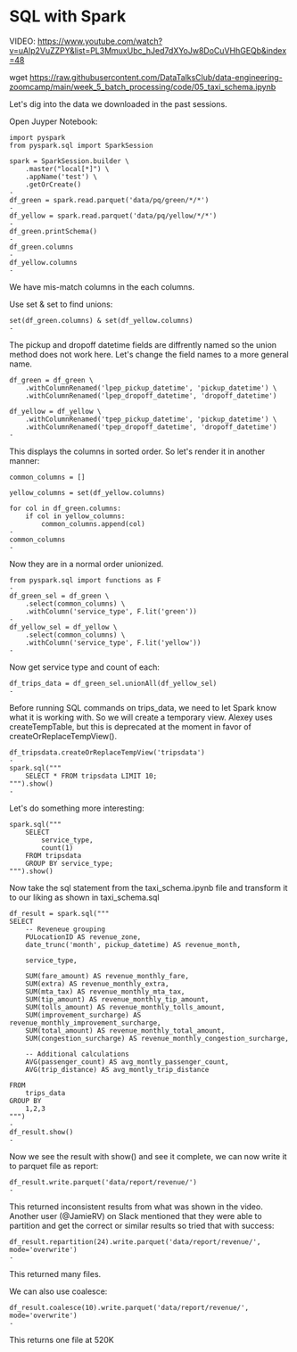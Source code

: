 # SQL with Spark
VIDEO: https://www.youtube.com/watch?v=uAlp2VuZZPY&list=PL3MmuxUbc_hJed7dXYoJw8DoCuVHhGEQb&index=48

wget https://raw.githubusercontent.com/DataTalksClub/data-engineering-zoomcamp/main/week_5_batch_processing/code/05_taxi_schema.ipynb

Let's dig into the data we downloaded in the past sessions.

Open Juyper Notebook:

```
import pyspark
from pyspark.sql import SparkSession

spark = SparkSession.builder \
    .master("local[*]") \
    .appName('test') \
    .getOrCreate()
-
df_green = spark.read.parquet('data/pq/green/*/*')
-
df_yellow = spark.read.parquet('data/pq/yellow/*/*')
-
df_green.printSchema()
-
df_green.columns
-
df_yellow.columns
-
```

We have mis-match columns in the each columns.

Use set & set to find unions:


```
set(df_green.columns) & set(df_yellow.columns)
-
```

The pickup and dropoff datetime fields are diffrently named so the union method does not work here. Let's change the field names to a more general name.

```
df_green = df_green \
    .withColumnRenamed('lpep_pickup_datetime', 'pickup_datetime') \
    .withColumnRenamed('lpep_dropoff_datetime', 'dropoff_datetime')

df_yellow = df_yellow \
    .withColumnRenamed('tpep_pickup_datetime', 'pickup_datetime') \
    .withColumnRenamed('tpep_dropoff_datetime', 'dropoff_datetime')
-
```

This displays the columns in sorted order. So let's render it in another manner:

```
common_columns = []

yellow_columns = set(df_yellow.columns)

for col in df_green.columns:
    if col in yellow_columns:
        common_columns.append(col)
-
common_columns
-
```

Now they are in a normal order unionized.

```
from pyspark.sql import functions as F
-
df_green_sel = df_green \
    .select(common_columns) \
    .withColumn('service_type', F.lit('green'))
-
df_yellow_sel = df_yellow \
    .select(common_columns) \
    .withColumn('service_type', F.lit('yellow'))
-
```

Now get service type and count of each:

```
df_trips_data = df_green_sel.unionAll(df_yellow_sel)
-
```

Before running SQL commands on trips_data, we need to let Spark know what it is working with. So we will create a temporary view. Alexey uses createTempTable, but this is deprecated at the moment in favor of createOrReplaceTempView().

```
df_tripsdata.createOrReplaceTempView('tripsdata')
-
spark.sql("""
    SELECT * FROM tripsdata LIMIT 10;
""").show()
-
```

Let's do something more interesting:

```
spark.sql("""
    SELECT
        service_type,
        count(1)
    FROM tripsdata
    GROUP BY service_type;
""").show()
```

Now take the sql statement from the taxi_schema.ipynb file and transform it to our liking as shown in taxi_schema.sql

```
df_result = spark.sql("""
SELECT
    -- Reveneue grouping
    PULocationID AS revenue_zone,
    date_trunc('month', pickup_datetime) AS revenue_month,

    service_type,

    SUM(fare_amount) AS revenue_monthly_fare,
    SUM(extra) AS revenue_monthly_extra,
    SUM(mta_tax) AS revenue_monthly_mta_tax,
    SUM(tip_amount) AS revenue_monthly_tip_amount,
    SUM(tolls_amount) AS revenue_monthly_tolls_amount,
    SUM(improvement_surcharge) AS revenue_monthly_improvement_surcharge,
    SUM(total_amount) AS revenue_monthly_total_amount,
    SUM(congestion_surcharge) AS revenue_monthly_congestion_surcharge,

    -- Additional calculations
    AVG(passenger_count) AS avg_montly_passenger_count,
    AVG(trip_distance) AS avg_montly_trip_distance

FROM
    trips_data
GROUP BY
    1,2,3
""")
-
df_result.show()
-
```

Now we see the result with show() and see it complete, we can now write it to parquet file as report:

```
df_result.write.parquet('data/report/revenue/')
-
```

This returned inconsistent results from what was shown in the video. Another user (@JamieRV) on Slack mentioned that they were able to partition and get the correct or similar results so tried that with success:

```
df_result.repartition(24).write.parquet('data/report/revenue/', mode='overwrite')
-
```

This returned many files.

We can also use coalesce:

```
df_result.coalesce(10).write.parquet('data/report/revenue/', mode='overwrite')
-
```

This returns one file at 520K
